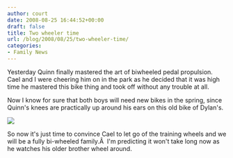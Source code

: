 ```yaml
---
author: court
date: 2008-08-25 16:44:52+00:00
draft: false
title: Two wheeler time
url: /blog/2008/08/25/two-wheeler-time/
categories:
- Family News
---
```


Yesterday Quinn finally mastered the art of biwheeled pedal propulsion.  Cael and I were cheering him on in the park as he decided that it was high time he mastered this bike thing and took off without any trouble at all.

Now I know for sure that both boys will need new bikes in the spring, since Quinn's knees are practically up around his ears on this old bike of Dylan's.

[![](http://www.vallentyne.com/blog/wp-content/uploads/2008/08/p-640-480-dce71e14-9313-4b28-a597-33f47837390b.jpeg)
](http://www.vallentyne.com/blog/wp-content/uploads/2008/08/p-640-480-dce71e14-9313-4b28-a597-33f47837390b.jpeg)

So now it's just time to convince Cael to let go of the training wheels and we will be a fully bi-wheeled family.Â  I'm predicting it won't take long now as he watches his older brother wheel around.
